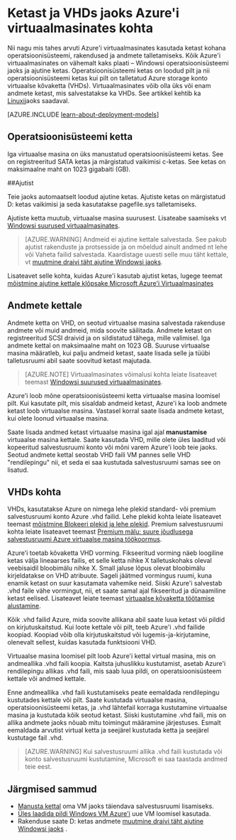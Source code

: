 <properties
    pageTitle="Ketast ja VHDs Windows VMs kohta | Microsoft Azure'i"
    description="Lisateavet põhitõdesid ketast ja virtuaalmasinates VHDs for Windows Azure."
    services="virtual-machines-windows"
    documentationCenter=""
    authors="cynthn"
    manager="timlt"
    editor="tysonn"
    tags="azure-resource-manager,azure-service-management"/>

<tags
    ms.service="virtual-machines-windows"
    ms.workload="infrastructure-services"
    ms.tgt_pltfrm="vm-windows"
    ms.devlang="na"
    ms.topic="article"
    ms.date="09/27/2016"
    ms.author="cynthn"/>

# <a name="about-disks-and-vhds-for-azure-virtual-machines"></a>Ketast ja VHDs jaoks Azure'i virtuaalmasinates kohta

Nii nagu mis tahes arvuti Azure'i virtuaalmasinates kasutada ketast kohana operatsioonisüsteemi, rakendused ja andmete talletamiseks. Kõik Azure'i virtuaalmasinates on vähemalt kaks plaati – Windowsi operatsioonisüsteemi jaoks ja ajutine ketas. Operatsioonisüsteemi ketas on loodud pilt ja nii operatsioonisüsteemi ketas kui pilt on talletatud Azure storage konto virtuaalse kõvaketta (VHDs). Virtuaalmasinates võib olla üks või enam andmete ketast, mis salvestatakse ka VHDs. See artikkel kehtib ka [Linuxi](virtual-machines-linux-about-disks-vhds.md)jaoks saadaval.

[AZURE.INCLUDE [learn-about-deployment-models](../../includes/learn-about-deployment-models-both-include.md)]



## <a name="operating-system-disk"></a>Operatsioonisüsteemi ketta

Iga virtuaalse masina on üks manustatud operatsioonisüsteemi ketas. See on registreeritud SATA ketas ja märgistatud vaikimisi c-ketas. See ketas on maksimaalne maht on 1023 gigabaiti (GB). 

##<a name="temporary-disk"></a>Ajutist

Teie jaoks automaatselt loodud ajutine ketas. Ajutiste ketas on märgistatud D: ketas vaikimisi ja seda kasutatakse pagefile.sys talletamiseks. 

Ajutiste ketta muutub, virtuaalse masina suurusest. Lisateabe saamiseks vt [Windowsi suurused virtuaalmasinates](virtual-machines-windows-sizes.md).

>[AZURE.WARNING] Andmeid ei ajutine kettale salvestada. See pakub ajutist rakenduste ja protsesside ja on mõeldud ainult andmed nt lehe või Vaheta failid salvestada. Kaardistage uuesti selle muu täht kettale, vt [muutmine draivi täht ajutine Windowsi jaoks](virtual-machines-windows-classic-change-drive-letter.md).

Lisateavet selle kohta, kuidas Azure'i kasutab ajutist ketas, lugege teemat [mõistmine ajutine kettale klõpsake Microsoft Azure'i Virtuaalmasinates](https://blogs.msdn.microsoft.com/mast/2013/12/06/understanding-the-temporary-drive-on-windows-azure-virtual-machines/)

## <a name="data-disk"></a>Andmete kettale

Andmete ketta on VHD, on seotud virtuaalse masina salvestada rakenduse andmete või muid andmeid, mida soovite säilitada. Andmete ketast on registreeritud SCSI draivid ja on sildistatud tähega, mille valimisel.  Iga andmete kettal on maksimaalne maht on 1023 GB. Suuruse virtuaalse masina määratleb, kui palju andmeid ketast, saate lisada selle ja tüübi talletusruumi abil saate soovitud ketast majutada.

>[AZURE.NOTE] Virtuaalmasinates võimalusi kohta leiate lisateavet teemast [Windowsi suurused virtuaalmasinates](virtual-machines-windows-sizes.md).

Azure'i loob mõne operatsioonisüsteemi ketta virtuaalse masina loomisel pilt. Kui kasutate pilt, mis sisaldab andmeid ketast, Azure'i ka loob andmete ketast loob virtuaalse masina. Vastasel korral saate lisada andmete ketast, kui olete loonud virtuaalse masina.

Saate lisada andmed ketast virtuaalse masina igal ajal **manustamise** virtuaalse masina kettale. Saate kasutada VHD, mille olete üles laaditud või kopeeritud salvestusruumi konto või mõni varem Azure'i loob teie jaoks. Seotud andmete kettal seostab VHD faili VM pannes selle VHD "rendilepingu" nii, et seda ei saa kustutada salvestusruumi samas see on lisatud.

## <a name="about-vhds"></a>VHDs kohta

VHDs, kasutatakse Azure on nimega lehe plekid standard- või premium salvestusruumi konto Azure .vhd failid. Lehe plekid kohta leiate lisateavet teemast [mõistmine Blokeeri plekid ja lehe plekid](https://msdn.microsoft.com/library/ee691964.aspx). Premium salvestusruumi kohta leiate lisateavet teemast [Premium mälu: suure jõudlusega salvestusruumi Azure virtuaalse masina töökoormus](../storage/storage-premium-storage.md).

Azure'i toetab kõvaketta VHD vorming. Fikseeritud vorming näeb loogiline ketas välja lineaarses failis, et selle ketta nihke X talletuskohaks oleval veebisaidil bloobimälu nihke X. Small jaluse lõpus olevat bloobimälu kirjeldatakse on VHD atribuute. Sageli jäätmed vormingus ruumi, kuna enamik ketast on suur kasutamata vahemike neid. Siiski Azure'i salvestab .vhd faile vähe vormingut, nii, et saate samal ajal fikseeritud ja dünaamiline ketast eelised. Lisateavet leiate teemast [virtuaalse kõvaketta töötamise alustamine](https://technet.microsoft.com/library/dd979539.aspx).

Kõik .vhd failid Azure, mida soovite allikana abil saate luua ketast või pildid on kirjutuskaitstud. Kui loote kettale või pilt, teeb Azure'i .vhd failide koopiad. Koopiad võib olla kirjutuskaitstud või lugemis-ja-kirjutamine, olenevalt sellest, kuidas kasutada funktsiooni VHD.

Virtuaalse masina loomisel pilt loob Azure'i kettal virtual masina, mis on andmeallika .vhd faili koopia. Kaitsta juhuslikku kustutamist, asetab Azure'i rendilepingu allikas .vhd faili, mis saab luua pildi, on operatsioonisüsteem kettale või andmed kettale.

Enne andmeallika .vhd faili kustutamiseks peate eemaldada rendilepingu kustutades kettale või pilt. Saate kustutada virtuaalse masina, operatsioonisüsteemi ketas, ja .vhd lähtefail korraga kustutamine virtuaalse masina ja kustutada kõik seotud ketast. Siiski kustutamine .vhd faili, mis on allika andmete jaoks nõuab mitu toimingut määramine järjestuses. Esmalt eemaldada arvutist virtual ketta ja seejärel kustutada ketta ja seejärel kustutage fail .vhd.

>[AZURE.WARNING] Kui salvestusruumi allika .vhd faili kustutada või konto salvestusruumi kustutamine, Microsoft ei saa taastada andmed teie eest.



## <a name="next-steps"></a>Järgmised sammud
-  [Manusta kettal](virtual-machines-windows-attach-disk-portal.md) oma VM jaoks täiendava salvestusruumi lisamiseks.
-  [Üles laadida pildi Windows VM Azure'i](virtual-machines-windows-upload-image.md) uue VM loomisel kasutada.
-  Rakenduse saate D: ketas andmete [muutmine draivi täht ajutine Windowsi jaoks](virtual-machines-windows-classic-change-drive-letter.md) .

